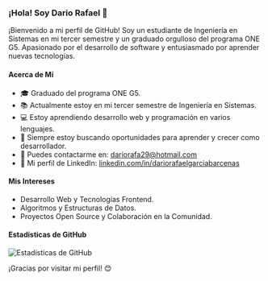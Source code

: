 ### ¡Hola! Soy Dario Rafael 👋

¡Bienvenido a mi perfil de GitHub! Soy un estudiante de Ingeniería en Sistemas en mi tercer semestre y un graduado orgulloso del programa ONE G5. Apasionado por el desarrollo de software y entusiasmado por aprender nuevas tecnologías.

#### Acerca de Mí
- 🎓 Graduado del programa ONE G5.
- 📚 Actualmente estoy en mi tercer semestre de Ingeniería en Sistemas.
- 💻 Estoy aprendiendo desarrollo web y programación en varios lenguajes.
- 🌱 Siempre estoy buscando oportunidades para aprender y crecer como desarrollador.
- 📧 Puedes contactarme en: dariorafa29@hotmail.com
- 🔗 Mi perfil de LinkedIn: [linkedin.com/in/dariorafaelgarciabarcenas](https://www.linkedin.com/in/dariorafaelgarciabarcenas/)

#### Mis Intereses
- Desarrollo Web y Tecnologías Frontend.
- Algoritmos y Estructuras de Datos.
- Proyectos Open Source y Colaboración en la Comunidad.

#### Estadísticas de GitHub

![Estadísticas de GitHub](https://github-readme-stats.vercel.app/api?username=tunombredeusuario&show_icons=true&count_private=true)

¡Gracias por visitar mi perfil! 😊
